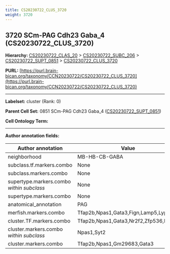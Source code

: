 ```yaml
---
title: CS20230722_CLUS_3720
weight: 3720
---
```

## 3720 SCm-PAG Cdh23 Gaba_4 (CS20230722_CLUS_3720)
<b>Hierarchy: </b>
[CS20230722_CLAS_20](../CS20230722_CLAS_20) >
[CS20230722_SUBC_206](../CS20230722_SUBC_206) >
[CS20230722_SUPT_0851](../CS20230722_SUPT_0851) >
[CS20230722_CLUS_3720](../CS20230722_CLUS_3720)

**PURL:** [https://purl.brain-bican.org/taxonomy/CCN20230722/CS20230722_CLUS_3720](https://purl.brain-bican.org/taxonomy/CCN20230722/CS20230722_CLUS_3720)

---


**Labelset:** cluster (Rank: 0)

**Parent Cell Set:** 0851 SCm-PAG Cdh23 Gaba_4 ([CS20230722_SUPT_0851](../CS20230722_SUPT_0851))



**Cell Ontology Term:** 

[MARKER GENES.]: #


---

[TRANSFERRED ANNOTATIONS.]: #


[AUTHOR ANNOTATION FIELDS.]: #


**Author annotation fields:**

| Author annotation | Value |
|-------------------|-------|
|neighborhood|MB-HB-CB-GABA|
|subclass.tf.markers.combo|None|
|subclass.markers.combo|None|
|supertype.markers.combo _within subclass_|None|
|supertype.markers.combo|None|
|anatomical_annotation|PAG|
|merfish.markers.combo|Tfap2b,Npas1,Gata3,Fign,Lamp5,Lypd1|
|cluster.TF.markers.combo|Tfap2b,Npas1,Gata3,Nr2f2,Zfp536,Foxp2|
|cluster.markers.combo _within subclass_|Npas1,Syt2|
|cluster.markers.combo|Tfap2b,Npas1,Gm29683,Gata3|
